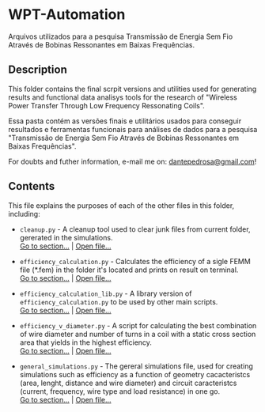 # WPT-Automation
Arquivos utilizados para a pesquisa Transmissão de Energia Sem Fio Através de Bobinas Ressonantes em Baixas Frequências.

## Description

This folder contains the final scrpit versions and utilities used for generating results and functional data analisys tools for the research of "Wireless Power Transfer Through Low Frequency Ressonating Coils".

Essa pasta contém as versões finais e utilitários usados para conseguir resultados e ferramentas funcionais para análises de dados para a pesquisa "Transmissão de Energia Sem Fio Através de Bobinas Ressonantes em Baixas Frequências".

For doubts and futher information, e-mail me on: <dantepedrosa@gmail.com>!

## Contents

This file explains the purposes of each of the other files in this folder, including:

- ``cleanup.py`` - A cleanup tool used to clear junk files from current folder, gererated in the simulations.  
[Go to section...](#cleanuppy) | [Open file...](cleanup.py)

- ``efficiency_calculation.py`` - Calculates the efficiency of a sigle FEMM file (*.fem) in the folder it's located and prints on result on terminal.   
[Go to section...](#efficiency_calculationpy) | [Open file...](efficiency_calculation.py)

- ``efficiency_calculation_lib.py`` - A library version of ``efficiency_calculation.py`` to be used by other main scripts.   
[Go to section...](#efficiency_calculation_libpy) | [Open file...](efficiency_calculation_lib.py)

- ``efficiency_v_diameter.py`` - A script for calculating the best combination of wire diameter and number of turns in a coil with a static cross section area that yields in the highest efficiency.  
[Go to section...](#efficiency_v_diameterpy) | [Open file...](efficiency_v_diameter.py)

- ``general_simulations.py`` - The gereral simulations file, used for creating simulations such as efficiency as a function of geometry cacacteristcs (area, lenght, distance and wire diameter) and circuit caracteristcs (current, frequency, wire type and load resistance) in one go.  
[Go to section...](#general_simulationspy) | [Open file...](general_simulations.py)
